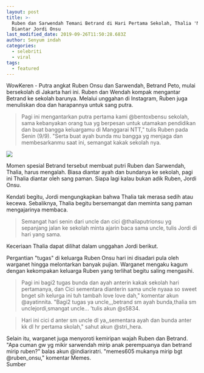 ```yaml
---
layout: post
title: >-
  Ruben dan Sarwendah Temani Betrand di Hari Pertama Sekolah, Thalia 'Ngalah'
  Diantar Jordi Onsu
last_modified_date: 2019-09-26T11:50:28.683Z
author: Senyum indah
categories:
  - selebriti
  - viral
tags:
  - featured
---
```

WowKeren - Putra angkat Ruben Onsu dan Sarwendah, Betrand Peto, mulai bersekolah di Jakarta hari ini. Ruben dan Wendah kompak mengantar Betrand ke sekolah barunya. Melalui unggahan di Instagram, Ruben juga menuliskan doa dan harapannya untuk sang putra.  

>Pagi ini mengantarkan putra pertama kami @bentoxbensu sekolah, sama kebanyakan orang tua yg berpesan untuk utamakan pendidikan dan buat bangga keluargamu di Manggarai NTT," tulis Ruben pada Senin (9/9). "Serta buat ayah bunda mu bangga yg menjaga dan membesarkanmu saat ini, semangat kakak sekolah nya.


<img class="sns-illustration" src="https://p0.ipstatp.com/large/pgc-image-sg/RbXoTl7GUc2f5D"/>

Momen spesial Betrand tersebut membuat putri Ruben dan Sarwendah, Thalia, harus mengalah. Biasa diantar ayah dan bundanya ke sekolah, pagi ini Thalia diantar oleh sang paman. Siapa lagi kalau bukan adik Ruben, Jordi Onsu.  

Kendati begitu, Jordi mengungkapkan bahwa Thalia tak merasa sedih atau kecewa. Sebaliknya, Thalia begitu bersemangat dan meminta sang paman mengajarinya membaca.  

>Semangat hari senin dari uncle dan cici @thaliaputrionsu yg sepanjang jalan ke sekolah minta ajarin baca sama uncle, tulis Jordi di hari yang sama. 

Keceriaan Thalia dapat dilihat dalam unggahan Jordi berikut.  

Pergantian "tugas" di keluarga Ruben Onsu hari ini disadari pula oleh warganet hingga melontarkan banyak pujian. Warganet mengaku kagum dengan kekompakan keluarga Ruben yang terlihat begitu saling mengasihi.  
>Pagi ini bagi2 tugas bunda dan ayah anterin kakak sekolah hari pertamanya, dan Cici sementara dianterin sama uncle nyaaa so sweet bnget sih kelurga ini tuh tambah love love dah," komentar akun @ayatinnita. "Bagi2 tugas ya uncle,,,betrand sm ayah bunda,thalia sm unclejordi,smangat uncle... 'tulis akun @s5834. 

>Hari ini cici d anter sm uncle dl ya,,sementara ayah dan bunda anter kk dl hr pertama skolah," sahut akun @stri_hera.  

Selain itu, warganet juga menyoroti kemiripan wajah Ruben dan Betrand. "Apa cuman gw yg mikir sarwendah mirip anak perempuanya dan betrand mirip ruben?" balas akun @indiariratri. "memes605 mukanya mirip bgt @ruben_onsu," komentar Memes.    
Sumber
